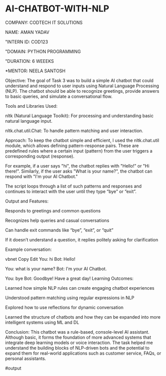 # AI-CHATBOT-WITH-NLP

COMPANY: CODTECH IT SOLUTIONS

NAME: AMAN YADAV

"INTERN ID: COD123

"DOMAIN: PYTHON PROGRAMMING 

"DURATION: 6 WEEEKS

*MENTOR: NEELA SANTOSH

Objective:
The goal of Task 3 was to build a simple AI chatbot that could understand and respond to user inputs using Natural Language Processing (NLP). The chatbot should be able to recognize greetings, provide answers to basic queries, and simulate a conversational flow.

Tools and Libraries Used:

nltk (Natural Language Toolkit): For processing and understanding basic natural language input.

nltk.chat.util.Chat: To handle pattern matching and user interaction.

Approach:
To keep the chatbot simple and efficient, I used the nltk.chat.util module, which allows defining pattern-response pairs. These are predefined rules where a certain input (pattern) from the user triggers a corresponding output (response).

For example, if a user says "hi", the chatbot replies with "Hello!" or "Hi there!". Similarly, if the user asks "What is your name?", the chatbot can respond with "I'm your AI Chatbot."

The script loops through a list of such patterns and responses and continues to interact with the user until they type “bye” or “exit”.

Output and Features:

Responds to greetings and common questions

Recognizes help queries and casual conversations

Can handle exit commands like “bye”, “exit”, or “quit”

If it doesn’t understand a question, it replies politely asking for clarification

Example conversation:

vbnet
Copy
Edit
You: hi
Bot: Hello!

You: what is your name?
Bot: I'm your AI Chatbot.

You: bye
Bot: Goodbye! Have a great day!
Learning Outcomes:

Learned how simple NLP rules can create engaging chatbot experiences

Understood pattern matching using regular expressions in NLP

Explored how to use reflections for dynamic conversation

Learned the structure of chatbots and how they can be expanded into more intelligent systems using ML and DL

Conclusion:
This chatbot was a rule-based, console-level AI assistant. Although basic, it forms the foundation of more advanced systems that integrate deep learning models or voice interaction. The task helped me understand the building blocks of NLP-driven bots and the potential to expand them for real-world applications such as customer service, FAQs, or personal assistants.

#output
